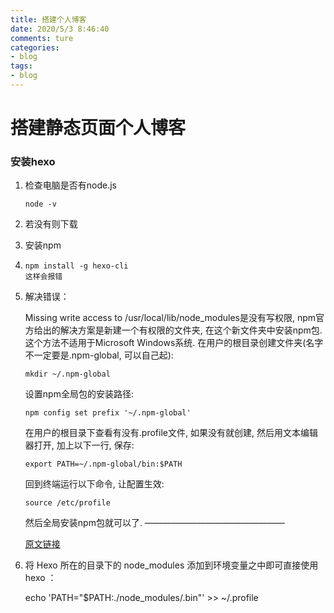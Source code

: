 ```yaml
---
title: 搭建个人博客
date: 2020/5/3 8:46:40
comments: ture
categories:
- blog
tags:
- blog
---
```

# 搭建静态页面个人博客

### 安装hexo

1. 检查电脑是否有node.js

   ```
   node -v
   ```

2. 若没有则下载

3. 安装npm

4. ```
   npm install -g hexo-cli
   这样会报错
   ```

5. 解决错误：

   Missing write access to /usr/local/lib/node_modules是没有写权限, npm官方给出的解决方案是新建一个有权限的文件夹, 在这个新文件夹中安装npm包. 这个方法不适用于Microsoft Windows系统.
   在用户的根目录创建文件夹(名字不一定要是.npm-global, 可以自己起):

   ```
   mkdir ~/.npm-global
   ```

   <!--more-->

   设置npm全局包的安装路径:

   ```
   npm config set prefix '~/.npm-global'
   ```

   

   在用户的根目录下查看有没有.profile文件, 如果没有就创建, 然后用文本编辑器打开, 加上以下一行, 保存:

   ```
   export PATH=~/.npm-global/bin:$PATH
   ```

   

   回到终端运行以下命令, 让配置生效:

   ```
   source /etc/profile
   ```

   

   然后全局安装npm包就可以了.
   ————————————————

   [原文链接](https://blog.csdn.net/zhangxuekang/article/details/89075039)
   
6. 将 Hexo 所在的目录下的 node_modules 添加到环境变量之中即可直接使用 hexo <command>：

   echo 'PATH="$PATH:./node_modules/.bin"' >> ~/.profile